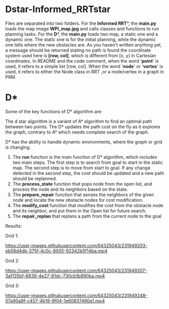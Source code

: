 # Dstar-Informed_RRTstar

Files are separated into two folders. 
For the **Informed RRT***, the **main.py** loads the map image **WPI_map.jpg** and calls classes and functions to run planning tasks. 
For the **D***,  the **main.py** loads two map, a static one and a dynamic one. The static one is for the initial planning, while the dynamic one tells where the new obstacles are. As you haven't written anything yet, a message should be returned stating no path is found
the coordinate system used here is **[row, col]**, which is different from [x, y] in Cartesian coordinates. In README and the code comment, when the word '**point**' is used, it refers to a simple list [row, col]. When the word '**node**' or '**vertex**' is used, it refers to either the Node class in RRT ,or a node/vertex in a graph in PRM.

# D*

Some of the key functions of D* algorithm are:

The d star algorithm is a variant of A* algorithm to find an optimal path between two points. The D* updates the path cost on the fly as it explores the graph, contrary to A* which needs complete search of the graph. 

D* has the ability to handle dynamic environments, where the graph or grid is changing.
1. The **run** function is the main function of D* algorithm, which includes two main steps. The first step is to search from goal to start in the static map. The second step is to move from start to goal. If any change detected in the second step, the cost should be updated and a new path should be replanned.
2. The **process_state** function that pops node from the open list, and process the node and its neighbors based on the state. 
3. The **prepare_repair** function that senses the neighbors of the given node and locate the new obstacle nodes for cost modification.
4. The **modify_cost** function that modifies the cost from the obstacle node and its neighbor, and put them in the Open list for future search.
5. The **repair_replan** that replans a path from the current node to the goal

Results:

Grid 1:

https://user-images.githubusercontent.com/64325043/231949203-eb58d4db-375f-4c0c-8935-92342b5f14ba.mp4

Grid 2:

https://user-images.githubusercontent.com/64325043/231949207-3a1135bf-6839-4e27-81dc-730cb1b890ba.mp4

Grid 3:

https://user-images.githubusercontent.com/64325043/231949248-07a90a9f-c457-4b19-9f04-1e60837490e1.mp4


